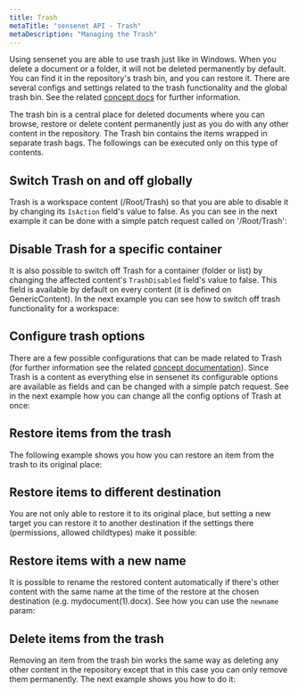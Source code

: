 ```yaml
---
title: Trash
metaTitle: "sensenet API - Trash"
metaDescription: "Managing the Trash"
---
```


Using sensenet you are able to use trash just like in Windows. When you delete a document or a folder, it will not be deleted permanently by default. You can find it in the repository's trash bin, and you can restore it. There are several configs and settings related to the trash functionality and the global trash bin. See the related [concept docs](/concepts/collaboration/05-trash) for further information.

The trash bin is a central place for deleted documents where you can browse, restore or delete content permanently just as you do with any other content in the repository. The Trash bin contains the items wrapped in separate trash bags. The followings can be executed only on this type of contents.

## Switch Trash on and off globally

Trash is a workspace content (/Root/Trash) so that you are able to disable it by changing its `IsAction` field's value to false. As you can see in the next example it can be done with a simple patch request called on '/Root/Trash':

<tab category="content-management" article="trash" example="disableTrashGlobally" />

## Disable Trash for a specific container

It is also possible to switch off Trash for a container (folder or list) by changing the affected content's `TrashDisabled` field's value to false. This field is available by default on every content (it is defined on GenericContent). In the next example you can see how to switch off trash functionality for a workspace:

<tab category="content-management" article="trash" example="disableTrashOnAContent" />

## Configure trash options

There are a few possible configurations that can be made related to Trash (for further information see the related [concept documentation](/concepts/collaboration/05-trash)). Since Trash is a content as everything else in sensenet its configurable options are available as fields and can be changed with a simple patch request. See in the next example how you can change all the config options of Trash at once:

<tab category="content-management" article="trash" example="trashOptions" />

## Restore items from the trash

The following example shows you how you can restore an item from the trash to its original place:

<tab category="content-management" article="trash" example="restoreFromTrash" />

## Restore items to different destination

 You are not only able to restore it to its original place, but setting a new target you can restore it to another destination if the settings there (permissions, allowed childtypes) make it possible:

<tab category="content-management" article="trash" example="restoreToAnotherDestination" />

## Restore items with a new name

It is possible to rename the restored content automatically if there's other content with the same name at the time of the restore at the chosen destination (e.g. mydocument(1).docx). See how you can use the `newname` param:

<tab category="content-management" article="trash" example="restoreWithNewName" />

## Delete items from the trash

Removing an item from the trash bin works the same way as deleting any other content in the repository except that in this case you can only remove them permanently. The next example shows you how to do it:

<tab category="content-management" article="trash" example="deleteFromTrash" />
